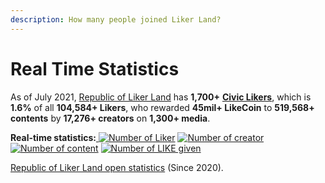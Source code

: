 ```yaml
---
description: How many people joined Liker Land?
---
```


# Real Time Statistics

As of July 2021, [Republic of Liker Land](https://liker.land/getapp) has **1,700+** [**Civic Likers**](../civic-liker/), which is **1.6%** of all **104,584+ Likers**, who rewarded **45mil+ LikeCoin** to **519,568+ contents** by **17,276+ creators** on **1,300+ media**.

**Real-time statistics:**[ ![Number of Liker](https://static.like.co/badge/stats/liker.svg)](https://like.co/) [![Number of creator](https://static.like.co/badge/stats/creator.svg)](https://like.co/) [![Number of content](https://static.like.co/badge/stats/content.svg)](https://like.co/) [![Number of LIKE given](https://static.like.co/badge/stats/LIKE.svg)](https://like.co/)

[Republic of Liker Land open statistics](https://datastudio.google.com/u/0/reporting/e6168171-b61d-4871-b39f-7b6308f2facc/page/qgR) \(Since 2020\).

